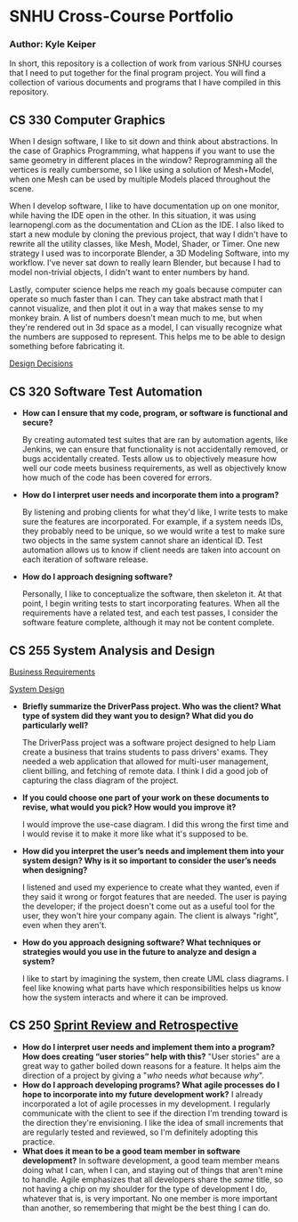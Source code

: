 # SNHU Cross-Course Portfolio
### Author: Kyle Keiper

In short, this repository is a collection of work from various SNHU courses that I need to put together for the final program project. You will find a collection of various documents and programs that I have compiled in this repository.

## CS 330 Computer Graphics

When I design software, I like to sit down and think about abstractions. In the case of Graphics Programming, what happens if you want to use the same 
geometry in different places in the window? Reprogramming all the vertices is really cumbersome, so I like using a solution of Mesh+Model, when one Mesh 
can be used by multiple Models placed throughout the scene. 

When I develop software, I like to have documentation up on one monitor, while having the IDE open in the other. In this situation, it was using learnopengl.com as the documentation and CLion as the IDE. I also liked to start a new module by cloning the previous project, that way I didn't have to rewrite all the utility classes, like Mesh, Model, Shader, or Timer. One new strategy I used was to incorporate Blender, a 3D Modeling Software, into my workflow. I've never sat down to really learn Blender, but because I had to model non-trivial objects, I didn't want to enter numbers by hand.

Lastly, computer science helps me reach my goals because computer can operate so much faster than I can. They can take abstract math that I cannot visualize, and then plot it out in a way that makes sense to my monkey brain. A list of numbers doesn't mean much to me, but when they're rendered out in 3d space as a model, I can visually recognize what the numbers are supposed to represent. This helps me to be able to design something before fabricating it.

[Design Decisions](https://github.com/kkeiper1103/snhu-portfolio/blob/main/Module%202_%20Project%20Proposal.docx)

## CS 320 Software Test Automation

* **How can I ensure that my code, program, or software is functional and secure?**

    By creating automated test suites that are ran by automation agents, like Jenkins, we can ensure that functionality is not accidentally removed, or bugs accidentally created. Tests allow us to objectively measure how well our code meets business requirements, as well as objectively know how much of the code has been covered for errors.
* **How do I interpret user needs and incorporate them into a program?**

    By listening and probing clients for what they'd like, I write tests to make sure the features are incorporated. For example, if a system needs IDs, they probably need to be unique, so we would write a test to make sure two objects in the same system cannot share an identical ID. Test automation allows us to know if client needs are taken into account on each iteration of software release.
* **How do I approach designing software?**

    Personally, I like to conceptualize the software, then skeleton it. At that point, I begin writing tests to start incorporating features. When all the requirements have a related test, and each test passes, I consider the software feature complete, although it may not be content complete.
## CS 255 System Analysis and Design

[Business Requirements](https://github.com/kkeiper1103/snhu-portfolio/blob/main/CS%20255%20Business%20Requirements%20Document%20Template%20(kkeiper1103).docx)

[System Design](https://github.com/kkeiper1103/snhu-portfolio/blob/main/Project%202_%20System%20Design%20Document%20-%20kkeiper1103.docx)

* **Briefly summarize the DriverPass project. Who was the client? What type of system did they want you to design?
What did you do particularly well?**

    The DriverPass project was a software project designed to help Liam create a business that trains students to pass drivers' exams. They needed a web application that allowed for multi-user management, client billing, and fetching of remote data. I think I did a good job of capturing the class diagram of the project.
* **If you could choose one part of your work on these documents to revise, what would you pick? How would you improve it?**

    I would improve the use-case diagram. I did this wrong the first time and I would revise it to make it more like what it's supposed to be.
* **How did you interpret the user’s needs and implement them into your system design? Why is it so important to consider the user’s needs when designing?**

    I listened and used my experience to create what they wanted, even if they said it wrong or forgot features that are needed. The user is paying the developer; if the project doesn't come out as a useful tool for the user, they won't hire your company again. The client is always "right", even when they aren't.
* **How do you approach designing software? What techniques or strategies would you use in the future to analyze and design a system?**

    I like to start by imagining the system, then create UML class diagrams. I feel like knowing what parts have which responsibilities helps us know how the system interacts and where it can be improved.

## CS 250 [Sprint Review and Retrospective](https://github.com/kkeiper1103/snhu-portfolio/blob/main/Journal%20-%20Scrum%20Master.docx)
* **How do I interpret user needs and implement them into a program? How does creating “user stories” help with this?**
 "User stories" are a great way to gather boiled down reasons for a feature. It helps aim the direction of a project by giving a "_who_ needs _what_ because _why_". 
* **How do I approach developing programs? What agile processes do I hope to incorporate into my future development work?**
  I already incorporated a lot of agile processes in my development. I regularly communicate with the client to see if the direction I'm trending toward is the direction they're envisioning. I like the idea of small increments that are regularly tested and reviewed, so I'm definitely adopting this practice.
* **What does it mean to be a good team member in software development?**
  In software development, a good team member means doing what I can, when I can, and staying out of things that aren't mine to handle. Agile emphasizes that all developers share the _same_ title, so not having a chip on my shoulder for the type of development I do, whatever that is, is very important. No one member is more important than another, so remembering that might be the best thing I can do.
